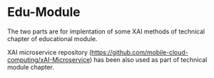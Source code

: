 # Edu-Module

The two parts are for implentation of some XAI methods of technical chapter of educational module.

XAI microservice repository (https://github.com/mobile-cloud-computing/xAI-Microservice) has been also used as part of technical module chapter.
